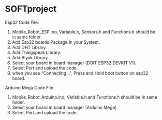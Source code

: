 # SOFTproject
Esp32 Code File:

1. Mobile_Robot_ESP.ino, Variable.h, Sensors.h and Functions.h should be in same folder.
2. Add Esp32 boards Package in your System.
3. Add DHT Library.
4. Add Thingspeak Library.
5. Add Blynk Library. 
2. Select your board in board manager (DOIT ESP32 DEVKIT V1).
3. Select Port and upload the code.
4. when you see "Connecting...", Press and Hold boot button on esp32 board.



Arduino Mega Code File:

1. Mobile_Robot_Arduino.ino, Variable.h and Functions.h should be in same folder.
2. Select your board in board manager (Arduino Mega).
3. Select Port and upload the code.
